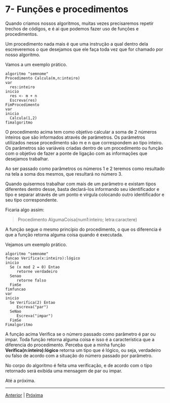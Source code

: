 # 7- Funções e procedimentos

Quando criamos nossos algoritmos, muitas vezes precisaremos repetir trechos de códigos, e é ai que podemos fazer uso de funções e procedimentos.

Um procedimento nada mais é que uma instrução a qual dentro dela escreveremos o que desejamos que ele faça toda vez que for chamado por nosso algoritmo.

Vamos a um exemplo prático.

```
algoritmo "semnome"
Procedimento Calcula(m,n:inteiro)
var
  res:inteiro
inicio
  res <- m + n
  Escreva(res)
FimProcedimento
var
inicio
  Calcula(1,2)
fimalgoritmo
```

O procedimento acima tem como objetivo calcular a soma de 2 números inteiros que são informados através de parâmetros. Os parâmetros utilizados nesse procedimento são m e n que correspondem ao tipo inteiro. Os parâmetros são variáveis criadas dentro de um procedimento ou função com o objetivo de fazer a ponte de ligação com as informações que desejamos trabalhar.

Ao ser passado como parâmetros os números 1 e 2 teremos como resultado na tela a soma dos mesmos, que resultará no número 3.

Quando quisermos trabalhar com mais de um parâmetro e existam tipos diferentes dentro desse, basta declará-los informando seu identificador e tipo e separar através de um ponto e virgula colocando outro identificador e seu tipo correspondente.

Ficaria algo assim:

> Procedimento AlgumaCoisa(num1:inteiro; letra:caractere)

A função segue o mesmo princípio do procedimento, o que os diferencia é que a função retorna alguma coisa quando é executada.

Vejamos um exemplo prático.

```
algoritmo "semnome"
funcao Verifica(x:inteiro):lógico
inicio
  Se (x mod 2 = 0) Entao
     retorne verdadeiro
  Senao
     retorne falso
  FimSe
fimfuncao
var
inicio
  Se Verifica(2) Entao
     Escreva("par")
  SeNao
     Escreva("impar")
  FimSe
Fimalgoritmo
```

A função acima Verifica se o número passado como parâmetro é par ou impar. Toda função retorna alguma coisa e isso é a característica que a diferencia do procedimento. Perceba que a minha função **Verifica(n:inteiro):lógico** retorna um tipo que é lógico, ou seja, verdadeiro ou falso de acordo com a situação do número passado por parâmetro.

No corpo do algoritmo é feita uma verificação, e de acordo com o tipo retornado será exibida uma mensagem de par ou impar.

Até a próxima.

---

[Anterior](https://github.com/jefersonrodrigostefani/logica-e-algoritmos/blob/main/06.md) | [Próxima](https://github.com/jefersonrodrigostefani/logica-e-algoritmos/blob/main/08.md)